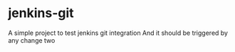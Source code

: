 # jenkins-git

A simple project to test jenkins git integration
And it should be triggered by any change
two
